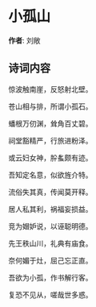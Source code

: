 # 小孤山

**作者**: 刘敞

## 诗词内容

惊波触南崖，反怒射北壁。

苍山相与排，所谓小孤石。

蟠根万仞渊，耸角百丈碧。

祠堂豁精严，行旅进粉泽。

或云妇女神，肸蚃颇有迹。

吾知定名意，似欲旌介特。

流俗失其真，传闻莫开释。

居人私其利，祸福妄损益。

竞为媢妒说，以诬聪明德。

先王秩山川，礼典有庙食。

奈何媚于灶，屈己忘正直。

吾欲为小孤，作书解行客。

复恐不见从，嗟哉世多惑。

